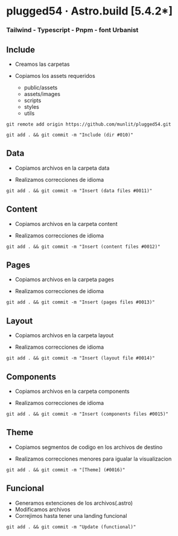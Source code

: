 # plugged54 &middot; Astro.build [5.4.2*]
### **Tailwind - Typescript - Pnpm - font Urbanist**

<!--  // ──────────────────────────────────────────────── -->
<!--  Include ──────────────────────── -->

## Include

- Creamos las carpetas
- Copiamos los assets requeridos

  * public/assets
  * assets/images
  * scripts
  * styles
  * utils

````
git remote add origin https://github.com/munlit/plugged54.git

git add . && git commit -m "Include (dir #010)"
````

<!--  // ──────────────────────────────────────────────── -->
<!--  Data ────────────────────────── -->

## Data

- Copiamos archivos en la carpeta data

- Realizamos correcciones de idioma

````
git add . && git commit -m "Insert (data files #0011)"
````

<!--  // ──────────────────────────────────────────────── -->
<!--  Content ────────────────────────── -->

## Content

- Copiamos archivos en la carpeta content

- Realizamos correcciones de idioma

````
git add . && git commit -m "Insert (content files #0012)"
````

<!--  // ──────────────────────────────────────────────── -->
<!--  Pages ──────────────────────────── -->

## Pages

- Copiamos archivos en la carpeta pages

- Realizamos correcciones de idioma

````
git add . && git commit -m "Insert (pages files #0013)"
````

<!--  // ──────────────────────────────────────────────── -->
<!--  Layout ─────────────────────────── -->

## Layout

- Copiamos archivos en la carpeta layout

- Realizamos correcciones de idioma

````
git add . && git commit -m "Insert (layout file #0014)"
````

<!--  // ──────────────────────────────────────────────── -->
<!--  Components ─────────────────────── -->

## Components

- Copiamos archivos en la carpeta components

- Realizamos correcciones de idioma

````
git add . && git commit -m "Insert (components files #0015)"
````

<!--  // ──────────────────────────────────────────────── -->
<!--  Theme ─────────────────────────── -->

## Theme

- Copiamos segmentos de codigo en los archivos de destino

- Realizamos correcciones menores para igualar la visualizacion

````
git add . && git commit -m "[Theme] (#0016)"
````

<!--  // ──────────────────────────────────────────────── -->
<!--  Funcional ─────────────────── -->

## Funcional

- Generamos extenciones de los archivos(.astro)
- Modificamos archivos
- Correjimos hasta tener una landing funcional

````
git add . && git commit -m "Update (functional)"
````

<!--  // ──────────────────────────────────────────────── -->